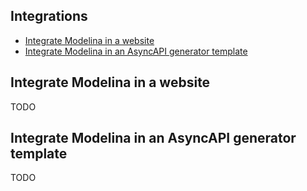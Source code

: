 ## Integrations

<!-- toc is generated with GitHub Actions do not remove toc markers -->

<!-- toc -->

- [Integrate Modelina in a website](#integrate-modelina-in-a-website)
- [Integrate Modelina in an AsyncAPI generator template](#integrate-modelina-in-an-asyncapi-generator-template)

<!-- tocstop -->

## Integrate Modelina in a website
TODO 

## Integrate Modelina in an AsyncAPI generator template
TODO
